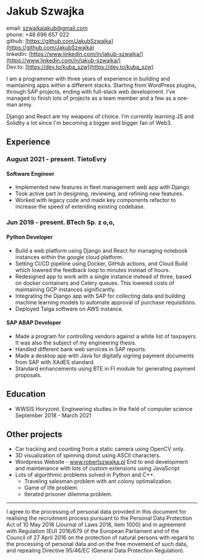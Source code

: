 # Jakub Szwajka 

email: szwajkajakub@gmail.com   
phone: +48 696 657 022  
github: [https://github.com/JakubSzwajka](https://github.com/JakubSzwajka)  
linkedIn: [https://www.linkedin.com/in/jakub-szwajka/](https://www.linkedin.com/in/jakub-szwajka/)  
Dev.to: [https://dev.to/kuba_szw](https://dev.to/kuba_szw)


I am a programmer with three years of experience in building and maintaining apps within a different stacks. Starting from WordPress plugins, through  SAP projects, ending with full-stack web development. I've managed to finish lots of projects as a team member and a few as a one-man army.

Django and React are my weapons of choice. I'm currently learning JS and Solidity a lot since I'm becoming a bigger and bigger fan of Web3. 

## Experience

### August 2021 - present. TietoEvry
#### Software Engineer

- Implemented new features in fleet management web app with Django.
- Took active part in designing, reviewing, and refining new features.  
- Worked with legacy code and made key components refactor to increase the speed of extending existing codebase.


### Jun 2019 - present. BTech Sp. z o,o,
#### Python Developer
- Build a web platform using Django and React for managing notebook instances within the google cloud platform.
- Setting CI/CD pipeline using Docker, GitHub actions, and Cloud Build which lowered the feedback loop to minutes instead of hours. 
- Redesigned app to work with a single instance instead of three, based on docker containers and Celery queues. This lowered costs of maintaining GCP instances significantly.
- Integrating the Django app with SAP for collecting data and building machine learning models to automate approval of purchase requisitions.
- Deployed Taiga software on AWS instance. 

#### SAP ABAP Developer
- Made a program for controlling vendors against a white list of taxpayers. It was also the subject of my engineering thesis. 
- Handled different bank web services in SAP reports.
- Made a desktop app with Java for digitally signing payment documents from SAP with XAdES standard. 
- Standard enhancements using BTE in FI module for generating payment proposals.

## Education
- WWSIS Horyzont. Engineering studies in the field of computer science
September 2018 - March 2021


## Other projects
- Car tracking and counting from a static camera using OpenCV only. 
- 3D visualization of spinning donut using ASCII characters.
- Wordpress Website - www.robertszwajka.pl
End to end development and maintenance with lots of custom extensions using JavaScript
- Lots of algorithmic problems solved in Python and C++.
    - Traveling salesman problem with ant colony optimalization. 
    - Game of life problem.
    - Iterated prisoner dilemma problem.

---
I agree to the processing of personal data provided in this document for realising the recruitment process pursuant to the Personal Data Protection Act of 10 May 2018 (Journal of Laws 2018, item 1000) and in agreement with Regulation (EU) 2016/679 of the European Parliament and of the Council of 27 April 2016 on the protection of natural persons with regard to the processing of personal data and on the free movement of such data, and repealing Directive 95/46/EC (General Data Protection Regulation).
